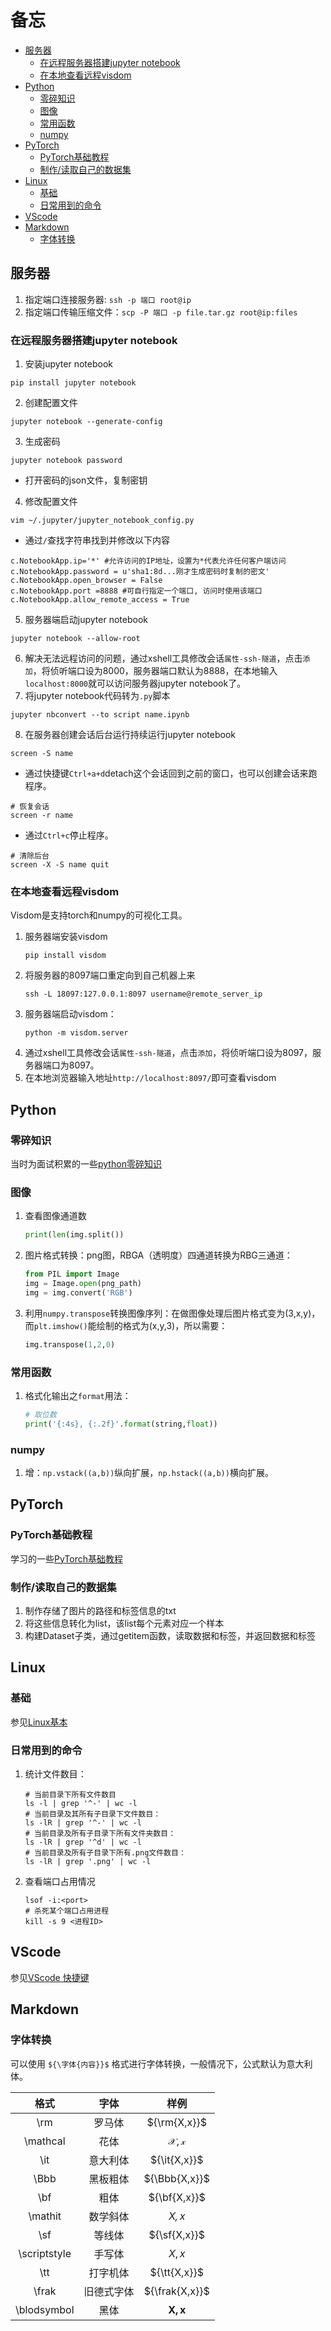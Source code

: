 # 备忘
<!-- TOC -->

- [服务器](#%e6%9c%8d%e5%8a%a1%e5%99%a8)
  - [在远程服务器搭建jupyter notebook](#%e5%9c%a8%e8%bf%9c%e7%a8%8b%e6%9c%8d%e5%8a%a1%e5%99%a8%e6%90%ad%e5%bb%bajupyter-notebook)
  - [在本地查看远程visdom](#%e5%9c%a8%e6%9c%ac%e5%9c%b0%e6%9f%a5%e7%9c%8b%e8%bf%9c%e7%a8%8bvisdom)
- [Python](#python)
  - [零碎知识](#%e9%9b%b6%e7%a2%8e%e7%9f%a5%e8%af%86)
  - [图像](#%e5%9b%be%e5%83%8f)
  - [常用函数](#%e5%b8%b8%e7%94%a8%e5%87%bd%e6%95%b0)
  - [numpy](#numpy)
- [PyTorch](#pytorch)
  - [PyTorch基础教程](#pytorch%e5%9f%ba%e7%a1%80%e6%95%99%e7%a8%8b)
  - [制作/读取自己的数据集](#%e5%88%b6%e4%bd%9c%e8%af%bb%e5%8f%96%e8%87%aa%e5%b7%b1%e7%9a%84%e6%95%b0%e6%8d%ae%e9%9b%86)
- [Linux](#linux)
  - [基础](#%e5%9f%ba%e7%a1%80)
  - [日常用到的命令](#%e6%97%a5%e5%b8%b8%e7%94%a8%e5%88%b0%e7%9a%84%e5%91%bd%e4%bb%a4)
- [VScode](#vscode)
- [Markdown](#markdown)
  - [字体转换](#%e5%ad%97%e4%bd%93%e8%bd%ac%e6%8d%a2)

<!-- /TOC -->
## 服务器

1. 指定端口连接服务器: `ssh -p 端口 root@ip`
2. 指定端口传输压缩文件：`scp -P 端口 -p file.tar.gz root@ip:files`

### 在远程服务器搭建jupyter notebook

1. 安装jupyter notebook

```shell
pip install jupyter notebook
```

2. 创建配置文件

```shell
jupyter notebook --generate-config
```

3. 生成密码

```shell
jupyter notebook password
```

- 打开密码的json文件，复制密钥

4. 修改配置文件

```shell
vim ~/.jupyter/jupyter_notebook_config.py
```

- 通过`/`查找字符串找到并修改以下内容

```shell
c.NotebookApp.ip='*' #允许访问的IP地址，设置为*代表允许任何客户端访问
c.NotebookApp.password = u'sha1:8d...刚才生成密码时复制的密文'
c.NotebookApp.open_browser = False
c.NotebookApp.port =8888 #可自行指定一个端口, 访问时使用该端口
c.NotebookApp.allow_remote_access = True
```

5. 服务器端启动jupyter notebook

```shell
jupyter notebook --allow-root
```

6. 解决无法远程访问的问题，通过xshell工具修改会话`属性-ssh-隧道`，点击`添加`，将侦听端口设为8000，服务器端口默认为8888，在本地输入`localhost:8000`就可以访问服务器jupyter notebook了。
7. 将jupyter notebook代码转为`.py`脚本

```shell
jupyter nbconvert --to script name.ipynb
```

8. 在服务器创建会话后台运行持续运行jupyter notebook

```shell
screen -S name
```

- 通过快捷键`Ctrl+a+d`detach这个会话回到之前的窗口，也可以创建会话来跑程序。

```shell
# 恢复会话
screen -r name
```

- 通过`Ctrl+c`停止程序。

```shell
# 清除后台
screen -X -S name quit
```

### 在本地查看远程visdom

Visdom是支持torch和numpy的可视化工具。

1. 服务器端安装visdom
   ```shell
   pip install visdom
   ```
2. 将服务器的8097端口重定向到自己机器上来
   ```shell
   ssh -L 18097:127.0.0.1:8097 username@remote_server_ip
   ```
3. 服务器端启动visdom：
   ```shell
   python -m visdom.server
   ```
4. 通过xshell工具修改会话`属性-ssh-隧道`，点击`添加`，将侦听端口设为8097，服务器端口为8097。
5. 在本地浏览器输入地址`http://localhost:8097/`即可查看visdom

## Python

### 零碎知识

当时为面试积累的一些[python零碎知识](https://github.com/lllssf/Fight-for-offer/blob/master/%E9%9D%A2%E8%AF%95%E7%BC%96%E7%A8%8B%E7%AE%97%E6%B3%95/python%E9%9B%B6%E7%A2%8E.md)

### 图像

1. 查看图像通道数

   ```python
   print(len(img.split())
   ```

2. 图片格式转换：png图，RBGA（透明度）四通道转换为RBG三通道：

   ```python
   from PIL import Image
   img = Image.open(png_path)
   img = img.convert('RGB')
   ```

3. 利用`numpy.transpose`转换图像序列：在做图像处理后图片格式变为(3,x,y)，而`plt.imshow()`能绘制的格式为(x,y,3)，所以需要：

   ```python
   img.transpose(1,2,0)
   ```

### 常用函数

1. 格式化输出之`format`用法：

   ```python
   # 取位数
   print('{:4s}, {:.2f}'.format(string,float))
   ```

### numpy

1. 增：`np.vstack((a,b))`纵向扩展，`np.hstack((a,b))`横向扩展。


## PyTorch

### PyTorch基础教程

学习的一些[PyTorch基础教程](https://github.com/lllssf/NN-implemantation/blob/master/torch_tutor.ipynb)

### 制作/读取自己的数据集

1. 制作存储了图片的路径和标签信息的txt
2. 将这些信息转化为list，该list每个元素对应一个样本
3. 构建Dataset子类，通过getitem函数，读取数据和标签，并返回数据和标签

## Linux 

### 基础

参见[Linux基本](https://github.com/lllssf/tips4me/blob/master/Linux%E5%9F%BA%E6%9C%AC%E6%93%8D%E4%BD%9C.md)

### 日常用到的命令

1. 统计文件数目：

   ```shell
   # 当前目录下所有文件数目
   ls -l | grep '^-' | wc -l
   # 当前目录及其所有子目录下文件数目：
   ls -lR | grep '^-' | wc -l
   # 当前目录及所有子目录下所有文件夹数目：
   ls -lR | grep '^d' | wc -l
   # 当前目录及所有子目录下所有.png文件数目：
   ls -lR | grep '.png' | wc -l
   ```

2. 查看端口占用情况

   ```shell
   lsof -i:<port>
   # 杀死某个端口占用进程
   kill -s 9 <进程ID>
   ```

## VScode

参见[VScode 快捷键](https://github.com/lllssf/tips4me/blob/master/VScode%E5%BF%AB%E6%8D%B7%E9%94%AE.md)

## Markdown

### 字体转换

可以使用 `${\字体{内容}}$` 格式进行字体转换，一般情况下，公式默认为意大利体。

格式|字体|样例
:-:|:-:|:-:
\rm|罗马体|${\rm{X,x}}$
\mathcal|花体|${\mathcal{X,x}}$
\it|意大利体|${\it{X,x}}$
\Bbb|黑板粗体|${\Bbb{X,x}}$
\bf|粗体|${\bf{X,x}}$
\mathit|数学斜体|${\mathit{X,x}}$
\sf|等线体|${\sf{X,x}}$
\scriptstyle|手写体|${\scriptstyle{X,x}}$
\tt|打字机体|${\tt{X,x}}$
\frak|旧德式字体|${\frak{X,x}}$
\blodsymbol|黑体|${\boldsymbol{X,x}}$
